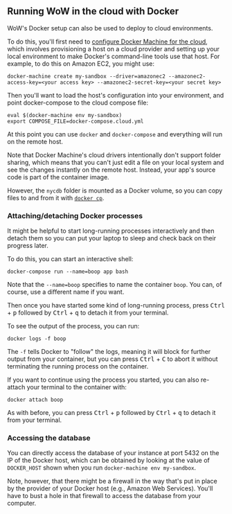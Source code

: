 ## Running WoW in the cloud with Docker

WoW's Docker setup can also be used to deploy to cloud environments.

To do this, you'll first need to
[configure Docker Machine for the cloud][docker-machine-cloud],
which involves provisioning a host on a cloud provider and setting up
your local environment to make Docker's command-line tools use that
host. For example, to do this on Amazon EC2, you might use:

```
docker-machine create my-sandbox --driver=amazonec2 --amazonec2-access-key=<your access key> --amazonec2-secret-key=<your secret key>
```

Then you'll want to load the host's configuration into
your environment, and point docker-compose to the cloud
compose file:

```
eval $(docker-machine env my-sandbox)
export COMPOSE_FILE=docker-compose.cloud.yml
```

At this point you can use `docker` and `docker-compose`
and everything will run on the remote host.

Note that Docker Machine's cloud drivers intentionally don't support
folder sharing, which means that you can't just edit a file on
your local system and see the changes instantly on the remote host.
Instead, your app's source code is part of the container image.

However, the `nycdb` folder is mounted as a Docker volume,
so you can copy files to and from it with [`docker cp`][].

### Attaching/detaching Docker processes

It might be helpful to start long-running processes interactively
and then detach them so you can put your laptop to sleep and
check back on their progress later.

To do this, you can start an interactive shell:

```
docker-compose run --name=boop app bash
```

Note that the `--name=boop` specifies to name the container
`boop`. You can, of course, use a different name if you want.

Then once you have started some kind of long-running process,
press <kbd>Ctrl</kbd> + <kbd>p</kbd> followed by
<kbd>Ctrl</kbd> + <kbd>q</kbd> to detach it from your terminal.

To see the output of the process, you can run:

```
docker logs -f boop
```

The `-f` tells Docker to "follow" the logs, meaning it will
block for further output from your container, but you can press
<kbd>Ctrl</kbd> + <kbd>C</kbd> to abort it without terminating
the running process on the container.

If you want to continue using the process you started, you can also
re-attach your terminal to the container with:

```
docker attach boop
```

As with before, you can press <kbd>Ctrl</kbd> + <kbd>p</kbd>
followed by <kbd>Ctrl</kbd> + <kbd>q</kbd> to detach it from your 
terminal.

### Accessing the database

You can directly access the database of your instance at
port 5432 on the IP of the Docker host, which can be obtained
by looking at the value of `DOCKER_HOST` shown when you
run `docker-machine env my-sandbox`.

Note, however, that there might be a firewall in the way
that's put in place by the provider of your Docker host (e.g.,
Amazon Web Services). You'll have to bust a hole in that
firewall to access the database from your computer.

[docker-machine-cloud]: https://docs.docker.com/machine/get-started-cloud/

[`docker cp`]: https://docs.docker.com/engine/reference/commandline/cp/
